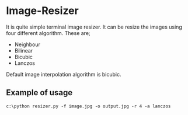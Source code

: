 # Image-Resizer

It is quite simple terminal image resizer. It can be resize the images using four different algorithm. These are;

- Neighbour
- Bilinear
- Bicubic
- Lanczos

Default image interpolation algorithm is bicubic.

## Example of usage ##

```
c:\python resizer.py -f image.jpg -o output.jpg -r 4 -a lanczos

```
